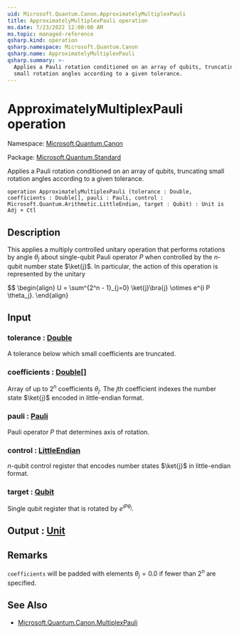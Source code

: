 ```yaml
---
uid: Microsoft.Quantum.Canon.ApproximatelyMultiplexPauli
title: ApproximatelyMultiplexPauli operation
ms.date: 7/23/2022 12:00:00 AM
ms.topic: managed-reference
qsharp.kind: operation
qsharp.namespace: Microsoft.Quantum.Canon
qsharp.name: ApproximatelyMultiplexPauli
qsharp.summary: >-
  Applies a Pauli rotation conditioned on an array of qubits, truncating
  small rotation angles according to a given tolerance.
---
```


# ApproximatelyMultiplexPauli operation

Namespace: [Microsoft.Quantum.Canon](xref:Microsoft.Quantum.Canon)

Package: [Microsoft.Quantum.Standard](https://nuget.org/packages/Microsoft.Quantum.Standard)


Applies a Pauli rotation conditioned on an array of qubits, truncatingsmall rotation angles according to a given tolerance.

```qsharp
operation ApproximatelyMultiplexPauli (tolerance : Double, coefficients : Double[], pauli : Pauli, control : Microsoft.Quantum.Arithmetic.LittleEndian, target : Qubit) : Unit is Adj + Ctl
```


## Description

This applies a multiply controlled unitary operation that performsrotations by angle $\theta_j$ about single-qubit Pauli operator $P$when controlled by the $n$-qubit number state $\ket{j}$.In particular, the action of this operation is represented by theunitary$$\begin{align}U = \sum^{2^n - 1}_{j=0} \ket{j}\bra{j} \otimes e^{i P \theta_j}.\end{align}##

## Input

### tolerance : [Double](xref:microsoft.quantum.qsharp.valueliterals#double-literals)

A tolerance below which small coefficients are truncated.


### coefficients : [Double](xref:microsoft.quantum.qsharp.valueliterals#double-literals)[]

Array of up to $2^n$ coefficients $\theta_j$. The $j$th coefficientindexes the number state $\ket{j}$ encoded in little-endian format.


### pauli : [Pauli](xref:microsoft.quantum.qsharp.valueliterals#pauli-literals)

Pauli operator $P$ that determines axis of rotation.


### control : [LittleEndian](xref:Microsoft.Quantum.Arithmetic.LittleEndian)

$n$-qubit control register that encodes number states $\ket{j}$ inlittle-endian format.


### target : [Qubit](xref:microsoft.quantum.qsharp.valueliterals#qubit-literals)

Single qubit register that is rotated by $e^{i P \theta_j}$.



## Output : [Unit](xref:microsoft.quantum.qsharp.valueliterals#unit-literal)



## Remarks

`coefficients` will be padded with elements $\theta_j = 0.0$ iffewer than $2^n$ are specified.

## See Also

- [Microsoft.Quantum.Canon.MultiplexPauli](xref:Microsoft.Quantum.Canon.MultiplexPauli)